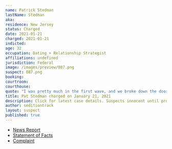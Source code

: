 ```yaml
---
name: Patrick Stedman
lastName: Stedman
aka:
residence: New Jersey
status: Charged
date: 2021-01-21
charged: 2021-01-21
indicted:
age: 32
occupation: Dating + Relationship Strategist
affiliations: undefined
jurisdiction: Federal
image: /images/preview/087.png
suspect: 087.png
booking:
courtroom:
courthouse:
quote: "I was pretty much in the first wave, and we broke down the doors and climbed up the back part of the Capitol building and got all the way into the chambers"
title: Pat Stedman charged on January 21, 2021
description: Click for latest case details. Suspects innocent until proven guilty.
author: seditiontrack
layout: suspect
published: true
---
```

- [News Report](https://www.nj.com/news/2021/01/nj-man-charged-with-taking-part-in-attack-at-us-capitol-posted-videos-from-inside-feds-say.html)
- [Statement of Facts](https://www.justice.gov/file/1357721/download)
- [Complaint](https://www.justice.gov/opa/page/file/1357726/download)
